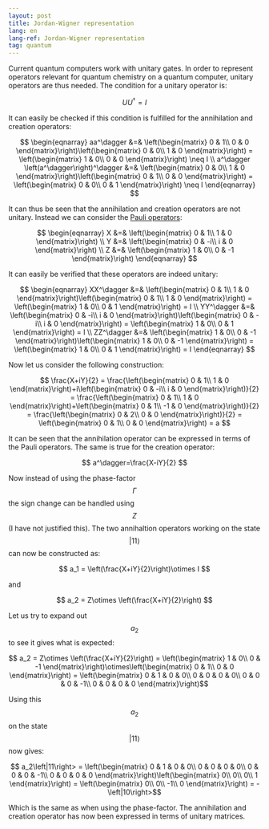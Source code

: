 ```yaml
---
layout: post
title: Jordan-Wigner representation
lang: en
lang-ref: Jordan-Wigner representation
tag: quantum
---
```


Current quantum computers work with unitary gates.
In order to represent operators relevant for quantum chemistry on a quantum computer, unitary operators are thus needed.
The condition for a unitary operator is:

$$ UU^\dagger = I $$

It can easily be checked if this condition is fulfilled for the annihilation and creation operators:

$$ \begin{eqnarray}
aa^\dagger &=& \left(\begin{matrix}
0 & 1\\
0 & 0
\end{matrix}\right)\left(\begin{matrix}
0 & 0\\
1 & 0
\end{matrix}\right) = \left(\begin{matrix}
1 & 0\\
0 & 0
\end{matrix}\right) \neq I \\
a^\dagger \left(a^\dagger\right)^\dagger &=& \left(\begin{matrix}
0 & 0\\
1 & 0
\end{matrix}\right)\left(\begin{matrix}
0 & 1\\
0 & 0
\end{matrix}\right) = \left(\begin{matrix}
0 & 0\\
0 & 1
\end{matrix}\right) \neq I
\end{eqnarray} $$

It can thus be seen that the annihilation and creation operators are not unitary.
Instead we can consider the [Pauli operators](https://en.wikipedia.org/wiki/Pauli_matrices):

$$ \begin{eqnarray}
X &=& \left(\begin{matrix}
0 & 1\\
1 & 0
\end{matrix}\right) \\
Y &=& \left(\begin{matrix}
0 & -i\\
i & 0
\end{matrix}\right) \\
Z &=& \left(\begin{matrix}
1 & 0\\
0 & -1
\end{matrix}\right)
\end{eqnarray} $$

It can easily be verified that these operators are indeed unitary:

$$ \begin{eqnarray}
XX^\dagger &=& \left(\begin{matrix}
0 & 1\\
1 & 0
\end{matrix}\right)\left(\begin{matrix}
0 & 1\\
1 & 0
\end{matrix}\right) = \left(\begin{matrix}
1 & 0\\
0 & 1
\end{matrix}\right) = I \\
YY^\dagger &=& \left(\begin{matrix}
0 & -i\\
i & 0
\end{matrix}\right)\left(\begin{matrix}
0 & -i\\
i & 0
\end{matrix}\right) = \left(\begin{matrix}
1 & 0\\
0 & 1
\end{matrix}\right) = I \\
ZZ^\dagger &=& \left(\begin{matrix}
1 & 0\\
0 & -1
\end{matrix}\right)\left(\begin{matrix}
1 & 0\\
0 & -1
\end{matrix}\right) = \left(\begin{matrix}
1 & 0\\
0 & 1
\end{matrix}\right) = I
\end{eqnarray} $$

Now let us consider the following construction:

$$ \frac{X+iY}{2} = \frac{\left(\begin{matrix}
0 & 1\\
1 & 0
\end{matrix}\right)+i\left(\begin{matrix}
0 & -i\\
i & 0
\end{matrix}\right)}{2} = \frac{\left(\begin{matrix}
0 & 1\\
1 & 0
\end{matrix}\right)+\left(\begin{matrix}
0 & 1\\
-1 & 0
\end{matrix}\right)}{2} = \frac{\left(\begin{matrix}
0 & 2\\
0 & 0
\end{matrix}\right)}{2} = \left(\begin{matrix}
0 & 1\\
0 & 0
\end{matrix}\right) = a $$

It can be seen that the annihilation operator can be expressed in terms of the Pauli operators.
The same is true for the creation operator:

$$ a^\dagger=\frac{X-iY}{2} $$

Now instead of using the phase-factor $$\Gamma$$ the sign change can be handled using $$Z$$ (I have not justified this).
The two annihaltion operators working on the state $$\left|11\right>$$ can now be constructed as:

$$ a_1 = \left(\frac{X+iY}{2}\right)\otimes I $$

and

$$ a_2 = Z\otimes \left(\frac{X+iY}{2}\right) $$

Let us try to expand out $$a_2$$ to see it gives what is expected:

$$ a_2 = Z\otimes \left(\frac{X+iY}{2}\right) = \left(\begin{matrix}
1 & 0\\
0 & -1
\end{matrix}\right)\otimes\left(\begin{matrix}
0 & 1\\
0 & 0
\end{matrix}\right) = \left(\begin{matrix}
0 & 1 & 0 & 0\\
0 & 0 & 0 & 0\\
0 & 0 & 0 & -1\\
0 & 0 & 0 & 0
\end{matrix}\right)$$

Using this $$a_2$$ on the state
$$\left|11\right>$$ now gives:

$$ a_2\left|11\right> = \left(\begin{matrix}
0 & 1 & 0 & 0\\
0 & 0 & 0 & 0\\
0 & 0 & 0 & -1\\
0 & 0 & 0 & 0
\end{matrix}\right)\left(\begin{matrix}
0\\
0\\
0\\
1
\end{matrix}\right) = \left(\begin{matrix}
0\\
0\\
-1\\
0
\end{matrix}\right) = -\left|10\right>$$

Which is the same as when using the phase-factor.
The annihilation and creation operator has now been expressed in terms of unitary matrices.
